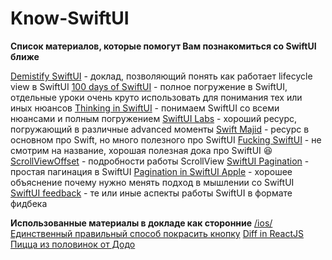 # Know-SwiftUI
**Список материалов, которые помогут Вам познакомиться со SwiftUI ближе**

[Demistify SwiftUI](https://developer.apple.com/videos/play/wwdc2021/10022/) - доклад, позволяющий понять как работает lifecycle view в SwiftUI
[100 days of SwiftUI](https://www.hackingwithswift.com/100/swiftui) - полное погружение в SwiftUI, отдельные уроки очень круто использовать для понимания тех или иных нюансов
[Thinking in SwiftUI](https://www.objc.io/books/thinking-in-swiftui/) - понимаем SwiftUI со всеми нюансами и полным погружением
[SwiftUI Labs](https://swiftui-lab.com) - хороший ресурс, погружающий в различные advanced моменты
[Swift Majid](https://swiftwithmajid.com) - ресурс в основном про Swift, но много полезного про SwiftUI
[Fucking SwiftUI](https://fuckingswiftui.com) - не смотрим на название, хорошая полезная дока про SwiftUI 😆
[ScrollViewOffset](https://www.fivestars.blog/articles/scrollview-offset/) - подробности работы ScrollView
[SwiftUI Pagination](https://stackoverflow.com/questions/59868393/swiftui-pagination-for-list-object) - простая пагинация в SwiftUI
[Pagination in SwiftUI Apple](https://developer.apple.com/forums/thread/650507) - хорошее объяснение почему нужно менять подход в мышлении со SwiftUI
[SwiftUI feedback](https://mjtsai.com/blog/2022/05/24/swiftui-in-2022/) - те или иные аспекты работы SwiftUI в формате фидбека

**Использованные материалы в докладе как сторонние**
[/ios/ Единственный правильный способ покрасить кнопку](https://medium.com/@M0rtyMerr/ios-единственный-правильный-способ-покрасить-кнопку-28c4e4efdda1)
[Diff in ReactJS](https://reactjs.org/docs/reconciliation.html)
[Пицца из половинок от Додо](https://habr.com/en/company/dododev/blog/452876/)
